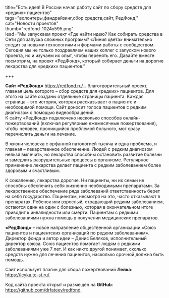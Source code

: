 title="Есть идея! В России начал работу сайт по сбору средств для «редких» пациентов"  
tags="волонтеры,фандрайзинг,сбор средств,сайт, РедФонд,"  
cat="Новости проектов"  
thumb="redfond-1024x595.png"  
lead="Мы запускаем проект «Где найти идею? Как собирать средства в Сети для запуска сложных программ? «Линия цвета» внимательно следит за новыми технологиями и формами работы с сообществом. Сегодня мы не только поздравляем наших коллег с запуском нового проекта, но и изучаем их опыт, чтобы перенять его. Давайте вместе посмотрим, на проект «РедФонд», который собирает деньги на дорогие лекарства для «редких» пациентов."  

+++

**Сайт «РедФонд»** https://redfond.ru/ – благотворительный проект, главная цель которого – сбор средств для «редких» пациентов. Для этого на сайте созданы отдельные страницы пациента. Каждая страница – это история, которая рассказывает о пациенте и необходимой помощи. Сайт доносит голоса пациентов с редким диагнозом с помощью видеообращений.  
К сайту «РедФонд» подключено несколько способов онлайн-пожертвований (включая регулярные ежемесячные пожертвования), чтобы человек, проникшийся проблемой больного, мог сразу перечислить деньги на лечение.  

В жизни человека с орфанной патологией тысяча и одна проблема, и главная – лекарственное обеспечение. Людей с редким диагнозом нельзя вылечить, но лекарства способны остановить развитие болезни и замедлить разрушительные процессы в организме. Регулярное применение лекарства делает пациента с редким заболеванием более здоровым и счастливым.  

К сожалению, лекарства дорогие. Ни пациенты, ни их семьи не способны обеспечить себя жизненно необходимыми препаратами. За лекарственное обеспечение ряда заболеваний ответственность берет на себя государство. Пациентам, несмотря на это, часто отказывают в препаратах. Ребенок или взрослый, страдающий редким заболеванием, остаются один на один с болезнью, которая в окончательном итоге приводит к инвалидности или смерти. Пациентам с редкими заболеваниями нужна помощь в получении медицинских препаратов.  

**«РедФонд»** – новое направление общественной организации «Союз пациентов и пациентских организаций по редким заболеваниям». Директор фонда и автор идеи – Денис Беляков, исполнительный директор союза. Союз пациентов помогает людям с редкими заболеваниями уже 7 лет. И как никто другой понимает, сколько средств нужно для лечения пациентов, насколько срочной должна быть помощь.  

Сайт использует плагин для сбора пожертвований **Лейка**: https://leyka.te-st.ru/.

Код сайта проекта открыт и размещен на **GitHub**: https://github.com/drfateev/redfond.  

